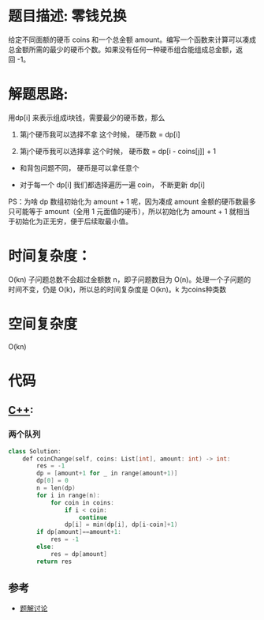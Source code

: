 # 题目描述:  零钱兑换

给定不同面额的硬币 coins 和一个总金额 amount。编写一个函数来计算可以凑成总金额所需的最少的硬币个数。如果没有任何一种硬币组合能组成总金额，返回 -1。


# 解题思路:
用dp[i] 来表示组成i块钱，需要最少的硬币数，那么

1. 第j个硬币我可以选择不拿 这个时候， 硬币数 = dp[i]

2. 第j个硬币我可以选择拿 这个时候， 硬币数 = dp[i - coins[j]] + 1

  - 和背包问题不同， 硬币是可以拿任意个

  - 对于每一个 dp[i] 我们都选择遍历一遍 coin， 不断更新 dp[i]

PS：为啥 dp 数组初始化为 amount + 1 呢，因为凑成 amount 金额的硬币数最多只可能等于 amount（全用 1 元面值的硬币），所以初始化为 amount + 1 就相当于初始化为正无穷，便于后续取最小值。


# 时间复杂度：
  O(kn) 子问题总数不会超过金额数 n，即子问题数目为 O(n)。处理一个子问题的时间不变，仍是 O(k)，所以总的时间复杂度是 O(kn)。k 为coins种类数
# 空间复杂度
  O(kn)
  
# 代码

## [C++](./Coin-Change.cpp):
###  两个队列
```c++
class Solution:
    def coinChange(self, coins: List[int], amount: int) -> int:
        res = -1
        dp = [amount+1 for _ in range(amount+1)]
        dp[0] = 0
        n = len(dp)
        for i in range(n):
            for coin in coins:
                if i < coin:
                    continue
                dp[i] = min(dp[i], dp[i-coin]+1)
        if dp[amount]==amount+1:
            res = -1
        else:
            res = dp[amount]
        return res
```
## 参考
  - [题解讨论](https://leetcode-cn.com/problems/coin-change/solution/dong-tai-gui-hua-suan-fa-si-xiang-by-hikes/)

